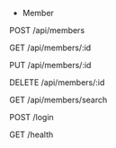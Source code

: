 * Member
  
 POST   /api/members
 
 GET    /api/members/:id
 
 PUT    /api/members/:id
 
 DELETE /api/members/:id
 
 GET    /api/members/search
 
 POST   /login
 
 GET    /health
